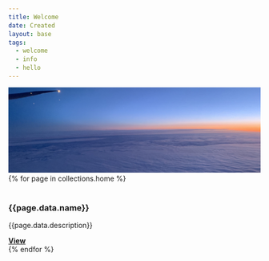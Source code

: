 ```yaml
---
title: Welcome
date: Created
layout: base
tags:
  - welcome
  - info
  - hello
---
```

<nav class="site-main">
        
  <div class="intro-image">
      <img src="images/images/hi.png"  class="me" alt="" >
  </div>

  <div class="intro">
    
  </div>



</nav>    
<section class="grid">
  {% for page in collections.home %}      
  <article class="card">
    <div class="card__img"><img src="/images/images/{{ page.data.img }}" alt=""></div>
    <div class="card__content">
      <h1 class="card__header">{{page.data.name}}</h1>
      <p class="card__text">{{page.data.description}}</p>
      <a href="{{page.url}}" class="card__btn"><strong>View</strong></a> 
    </div>
  </article>
  {% endfor %}
</section>



